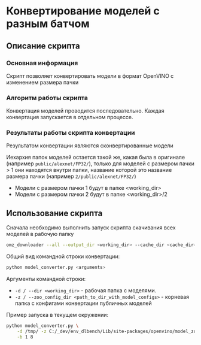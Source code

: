 # Конвертирование моделей с разным батчом

## Описание скрипта

### Основная информация

Скрипт позволяет конвертировать модели в формат OpenVINO с изменением размера
пачки

### Алгоритм работы скрипта

Конвертация моделей проводится последовательно. Каждая конвертация
запускается в отдельном процессе.

### Результаты работы скрипта конвертации

Результатом конвертации являются сконвертированные модели

Иехархия папок моделей остается такой же, какая была в оригинале 
(например `public/alexnet/FP32/`), только для моделей с размером пачки > 1 они
находятся внутри папки, название которой это название размера пачки (например 
`2/public/alexnet/FP32/`)

 - Модели с размером пачки 1 будут в папке <working_dir>
 - Модели с размером пачки 2 будут в папке <working_dir>/2

## Использование скрипта

Сначала необходимо выполнить запуск скрипта скачивания всех моделей в рабочую папку

```bash
omz_downloader --all --output_dir <working_dir> --cache_dir <cache_dir>
```

Общий вид командной строки конвертации:

```bash
python model_converter.py <arguments>
```

Аргументы командной строки:

- `-d / --dir <working_dir>` - рабочая папка с моделями.
- `-z / --zoo_config_dir <path_to_dir_with_model_configs>` - корневая папка с
 конфигами конвертации публичных моделей

Пример запуска в текущем окружении:

```bash
python model_converter.py \
    -d /tmp/ -z C:/_dev/env_dlbench/Lib/site-packages/openvino/model_zoo/models/ \
	-b 1 8
```


<!-- LINKS -->
[openvino-toolkit]: https://software.intel.com/en-us/openvino-toolkit

